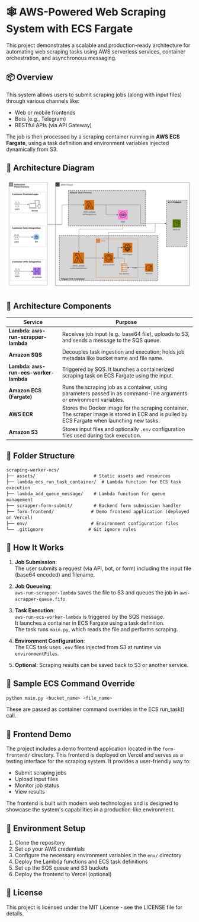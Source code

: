 # 🕸️ AWS-Powered Web Scraping System with ECS Fargate

This project demonstrates a scalable and production-ready architecture for automating web scraping tasks using AWS serverless services, container orchestration, and asynchronous messaging.

## 📦 Overview

This system allows users to submit scraping jobs (along with input files) through various channels like:

- Web or mobile frontends  
- Bots (e.g., Telegram)  
- RESTful APIs (via API Gateway)  

The job is then processed by a scraping container running in **AWS ECS Fargate**, using a task definition and environment variables injected dynamically from S3.

## 🧩 Architecture Diagram

![Architecture](https://raw.githubusercontent.com/RaigoXD/scraping-worker-ecs/refs/heads/main/assets/aws-scrapper-architecture.drawio.png)

## 🔧 Architecture Components

| Service | Purpose |
|--------|---------|
| **Lambda: aws-run-scrapper-lambda** | Receives job input (e.g., base64 file), uploads to S3, and sends a message to the SQS queue. |
| **Amazon SQS** | Decouples task ingestion and execution; holds job metadata like bucket name and file name. |
| **Lambda: aws-run-ecs-worker-lambda** | Triggered by SQS. It launches a containerized scraping task on ECS Fargate using the input. |
| **Amazon ECS (Fargate)** | Runs the scraping job as a container, using parameters passed in as command-line arguments or environment variables. |
| **AWS ECR** | Stores the Docker image for the scraping container. The scraper image is stored in ECR and is pulled by ECS Fargate when launching new tasks. |
| **Amazon S3** | Stores input files and optionally `.env` configuration files used during task execution. |

## 📂 Folder Structure

```
scraping-worker-ecs/
├── assets/                      # Static assets and resources
├── lambda_ecs_run_task_container/  # Lambda function for ECS task execution
├── lambda_add_queue_message/    # Lambda function for queue management
├── scrapper-form-submit/        # Backend form submission handler
├── form-frontend/              # Demo frontend application (deployed on Vercel)
├── env/                        # Environment configuration files
└── .gitignore                 # Git ignore rules
```

## 🚀 How It Works

1. **Job Submission**:  
   The user submits a request (via API, bot, or form) including the input file (base64 encoded) and filename.

2. **Job Queueing**:  
   `aws-run-scrapper-lambda` saves the file to S3 and queues the job in `aws-scrapper-queue.fifo`.

3. **Task Execution**:  
   `aws-run-ecs-worker-lambda` is triggered by the SQS message.  
   It launches a container in ECS Fargate using a task definition.  
   The task runs `main.py`, which reads the file and performs scraping.

4. **Environment Configuration**:  
   The ECS task uses `.env` files injected from S3 at runtime via `environmentFiles`.

5. **Optional**: Scraping results can be saved back to S3 or another service.

## 🧪 Sample ECS Command Override

```bash
python main.py <bucket_name> <file_name>
```

These are passed as container command overrides in the ECS run_task() call.

## 🎯 Frontend Demo

The project includes a demo frontend application located in the `form-frontend/` directory. This frontend is deployed on Vercel and serves as a testing interface for the scraping system. It provides a user-friendly way to:

- Submit scraping jobs
- Upload input files
- Monitor job status
- View results

The frontend is built with modern web technologies and is designed to showcase the system's capabilities in a production-like environment.

## 🔐 Environment Setup

1. Clone the repository
2. Set up your AWS credentials
3. Configure the necessary environment variables in the `env/` directory
4. Deploy the Lambda functions and ECS task definitions
5. Set up the SQS queue and S3 buckets
6. Deploy the frontend to Vercel (optional)

## 📝 License

This project is licensed under the MIT License - see the LICENSE file for details.
